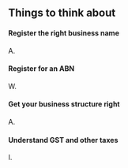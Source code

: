## Things to think about

#### Register the right business name
A.

#### Register for an ABN
W.

#### Get your business structure right
A.

#### Understand GST and other taxes
I.
